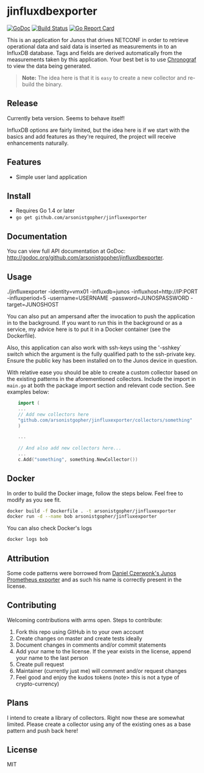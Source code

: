 # jinfluxdbexporter

[![GoDoc](https://godoc.org/github.com/arsonistgopher/jinfluxexporter?status.svg)](https://godoc.org/github.com/arsonistgopher/go-netconf/jinfluxdbexporter)
[![Build Status](https://travis-ci.org/arsonistgopher/jinfluxexporter.svg?branch=master)](https://travis-ci.org/arsonistgopher/jinfluxdbexporter)
[![Go Report Card](https://goreportcard.com/badge/github.com/arsonistgopher/jinfluxexporter)](https://goreportcard.com/report/github.com/arsonistgopher/jinfluxdbexporter)

This is an application for Junos that drives NETCONF in order to retrieve operational data and said data is inserted as measurements in to an InfluxDB database. Tags and fields are derived automatically from the measurements taken by this application. Your best bet is to use [Chronograf](https://www.influxdata.com/time-series-platform/chronograf/) to view the data being generated.

> **Note:** The idea here is that it is `easy` to create a new collector and re-build the binary.

## Release

Currently beta version. Seems to behave itself!

InfluxDB options are fairly limited, but the idea here is if we start with the basics and add features as they're required, the project will receive enhancements naturally.

## Features
* Simple user land application 

## Install
* Requires Go 1.4 or later
* `go get github.com/arsonistgopher/jinfluxexporter`

## Documentation
You can view full API documentation at GoDoc: http://godoc.org/github.com/arsonistgopher/jinfluxdbexporter.

## Usage

./jinfluxexporter -identity=vmx01 -influxdb=junos -influxhost=http://IP:PORT -influxperiod=5 -username=USERNAME -password=JUNOSPASSWORD -target=JUNOSHOST

You can also put an ampersand after the invocation to push the application in to the background. If you want to run this in the background or as a service, my advice here is to put it in a Docker container (see the Dockerfile).

Also, this application can also work with ssh-keys using the '-sshkey` switch which the argument is the fully qualified path to the ssh-private key. Ensure the public key has been installed on to the Junos device in question.

With relative ease you should be able to create a custom collector based on the existing patterns in the aforementioned collectors. Include the import in `main.go` at both the package import section and relevant code section. See examples below:

```go
    import (
    ...
	// Add new collectors here
    "github.com/arsonistgopher/jinfluxexporter/collectors/something"
    )

    ...
    
    // And also add new collectors here...
	...
	c.Add("something", something.NewCollector())
```

## Docker

In order to build the Docker image, follow the steps below. Feel free to modify as you see fit.

```bash
docker build -f Dockerfile . -t arsonistgopher/jinfluxexporter
docker run -d --name bob arsonistgopher/jinfluxexporter
```

You can also check Docker's logs
```bash
docker logs bob
```

## Attribution

Some code patterns were borrowed from [Daniel Czerwonk's Junos Prometheus exporter](https://github.com/czerwonk/junos_exporter) and as such his name is correctly present in the license. 

## Contributing

Welcoming contributions with arms open. Steps to contribute:

1.  Fork this repo using GitHub in to your own account
2.  Create changes on master and create tests ideally
3.  Document changes in comments and/or commit statements
4.  Add your name to the license. If the year exists in the license, append your name to the last person
5.  Create pull request
6.  Maintainer (currently just me) will comment and/or request changes
7.  Feel good and enjoy the kudos tokens (note> this is not a type of crypto-currency)

## Plans

I intend to create a library of collectors. Right now these are somewhat limited. Please create a collector using any of the existing ones as a base pattern and push back here!

## License

MIT